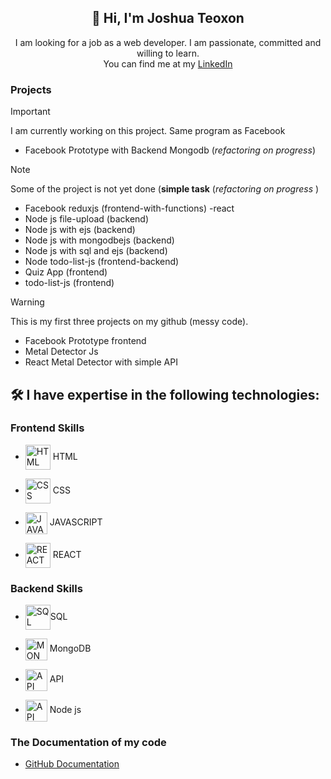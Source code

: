 <h2 align="center">👋 Hi, I'm Joshua Teoxon </h2>
<p align="center"> I am looking for a job as a web developer. I am passionate, committed and willing to learn. <br/> You can find me at my
<a href="https://www.linkedin.com/in/joshua-teoxon-34223b217/"> LinkedIn</a></p>


### Projects 
> [!IMPORTANT]
> I am currently working on this project. Same program as Facebook
* Facebook Prototype with Backend Mongodb (<i>refactoring on progress</i>)

> [!NOTE]
> Some of the project is not yet done (<b>simple task</b> (<i>refactoring on progress</i> )
*  Facebook reduxjs (frontend-with-functions) -react 
*  Node js file-upload (backend)
*  Node js with ejs (backend)
*  Node js with mongodbejs (backend)
*  Node js with sql and ejs (backend)
*  Node todo-list-js  (frontend-backend)
*  Quiz App (frontend)
*  todo-list-js (frontend)


> [!WARNING]
> This is my first three projects on my github (messy code).
*  Facebook Prototype frontend
*  Metal Detector Js
*  React Metal Detector with simple API


### <h2> 🛠️ I have expertise in the following technologies:</h2>
### Frontend Skills
* <p><img align="center" src="https://www.svgrepo.com/show/452228/html-5.svg" height="40" width="40" alt="HTML"/> HTML </p>
* <p> <img align="center" src="https://www.svgrepo.com/show/452185/css-3.svg" height="40" width="40" alt="CSS"/> CSS</p>
* <p><img align="center" src="https://www.svgrepo.com/show/349419/javascript.svg" height="35" width="35" alt="JAVASCRIPT"/> JAVASCRIPT </p>
* <p><img align="center" src="https://www.svgrepo.com/show/493719/react-javascript-js-framework-facebook.svg" height="40" width="40" alt="REACT"/> REACT </p>
### Backend Skills
* <p><img align="center" src="https://www.svgrepo.com/show/331761/sql-database-sql-azure.svg" height="40" width="40" alt="SQL"/>SQL </p>
* <p><img align="center" src="https://www.svgrepo.com/show/439231/mongodb.svg" height="35" width="35" alt="MONGODB"/> MongoDB</p>
* <p><img align="center" src="https://www.svgrepo.com/show/261808/api.svg" height="35" width="35" alt="API"/> API </p>
* <p><img align="center" src="https://miro.medium.com/v2/resize:fit:800/1*bc9pmTiyKR0WNPka2w3e0Q.png" height="35" width="35" alt="API"/> Node js </p>



### The Documentation of my code 
- [GitHub Documentation](https://docs.github.com/en/get-started/writing-on-github/getting-started-with-writing-and-formatting-on-github/basic-writing-and-formatting-syntax#links)

